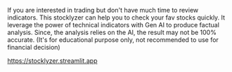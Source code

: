 
If you are interested in trading but don't have much time to review indicators.
This stocklyzer can help you to check your fav stocks quickly.
It leverage the power of technical indicators with Gen AI to produce factual analysis.
Since, the analysis relies on the AI, the result may not be 100% accurate.
(It's for educational purpose only, not recommended to use for financial decision)

https://stocklyzer.streamlit.app
